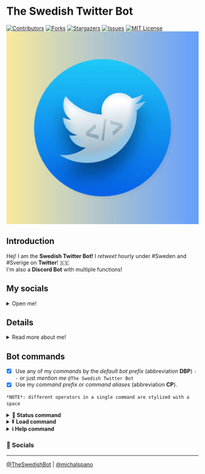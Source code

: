 # The Swedish Twitter Bot

[![Contributors][contributors-shield]][contributors-url]
[![Forks][forks-shield]][forks-url]
[![Stargazers][stars-shield]][stars-url]
[![Issues][issues-shield]][issues-url]
[![MIT License][license-shield]][license-url]
![Icon](assets/swedish_twitter_bot_final.jpg)

## Introduction

Hej! I am the **Swedish Twitter Bot!**
I *retweet* hourly under #Sweden and #Sverige on **Twitter**! 🇸🇪  <br>
I'm also a **Discord Bot** with multiple functions! <br>

## My socials

<!-- Collapsible socials -->
<details>
<summary>Open me!</summary>
<p>

- [__📊 Explore my docs__](https://github.com/michalspano/the-swedish-bot)
- [__📩 Report an issue__](https://github.com/michalspano/the-swedish-bot/issues)
- [__🌐 Website__](https://michalspano.github.io/the-swedish-bot/)
</p>
</details>

## Details

<details>
<summary>Read more about me!</summary>
<p>

[*Twitter Profile*][TWITTER] -
[*Google Spreadsheet*][GS] -
[*Add to your server!*][ADD] <br>
#### Created via `gspread`, `tweepy`, `discord.py`, `flask`.
    
</p>
</details>

## Bot commands

- [x] Use any of my *commands* by the *default bot prefix* (abbreviation **DBP**) `--` or just *mention me* `@The Swedish Twitter Bot`
- [x] Use my *command prefix or command aliases* (abbreviation **CP**).

```*NOTE*: different operators in a single command are stylized with a space```

<details>
<summary><b>📶 Status command</b></summary>
<p>


- Invoke aliases: `Status`, `status` or `s`
- Syntax: `DBP CP`
- Reports current trends about the database and the latency (ping) status
</p>
</details>

<details>
<summary><b>⏬ Load command</b></summary>
<p>


- Invoke aliases: `Load`, `load`, `l`
- Default syntax: `DBP CP operator n k`; `operator: str = None`, `n: int = 5`, `k: float = 5.0` [operator, n, k are *optional values*; their *type* and *default value* is specified]
- **Primitive load**: `CBP CD` - loads the latest submission in an embedded text message
- **Complex load**: Corresponding to *Default syntax*; `operator` prefix `recent` or `r`;
- `n` specifies the *number of retrieved tweets*; `k` specifies their *input interval* (i.e. delay)
- E.g., `--load recent 10 2` - loads 10 recent tweets and displays them with a 2 sec. delay
</p>
</details>

<details>
<summary>️<b>ℹ️ Help command</b></summary>
<p>


- Invoke aliases: `Help`, `help`, `h`
- Syntax: `DBP CP`
- Reports possible guidance and appropriate information
</p>
</details>

### 📩 Socials

___
[@TheSwedishBot][TWITTER] | [@michalspano][GITHUB]

<!-- https://www.markdownguide.org/basic-syntax/#reference-style-links -->
[TWITTER]: https://twitter.com/TheSwedishBot
[GS]: https://docs.google.com/spreadsheets/d/1Y8az4H5XGhBtKizaz6atYyhMCUeVif2c7-hUXNEtlhw/edit?usp=sharing
[ADD]: https://discord.com/api/oauth2/authorize?client_id=860479686156353556&permissions=2148005952&scope=bot
[GITHUB]: https://github.com/michalspano

[contributors-shield]: https://img.shields.io/github/contributors/michalspano/the-swedish-bot.svg?style=for-the-badge
[contributors-url]: https://github.com/michalspano/the-swedish-bot/graphs/contributors
[forks-shield]: https://img.shields.io/github/forks/michalspano/the-swedish-bot.svg?style=for-the-badge
[forks-url]: https://github.com/michalspano/the-swedish-bot/network/members
[stars-shield]: https://img.shields.io/github/stars/michalspano/the-swedish-bot.svg?style=for-the-badge
[stars-url]: https://github.com/michalspano/the-swedish-bot/stargazers
[issues-shield]: https://img.shields.io/github/issues/michalspano/the-swedish-bot.svg?style=for-the-badge
[issues-url]: https://github.com/michalspano/the-swedish-bot/issues
[license-shield]: https://img.shields.io/github/license/michalspano/the-swedish-bot.svg?style=for-the-badge
[license-url]: https://github.com/michalspano/the-swedish-bot/blob/main/LICENSE.md
